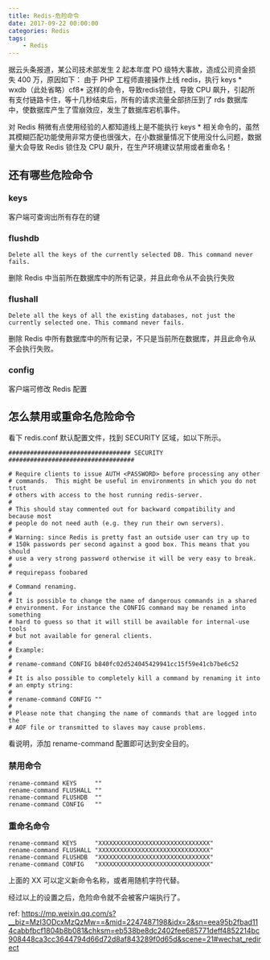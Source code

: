 ```yaml
---
title: Redis-危险命令
date: 2017-09-22 00:00:00
categories: Redis
tags:
    - Redis
---
```


据云头条报道，某公司技术部发生 2 起本年度 PO 级特大事故，造成公司资金损失 400 万，原因如下：
由于 PHP 工程师直接操作上线 redis，执行 keys * wxdb（此处省略）cf8* 这样的命令，导致redis锁住，导致 CPU 飙升，引起所有支付链路卡住，等十几秒结束后，所有的请求流量全部挤压到了 rds 数据库中，使数据库产生了雪崩效应，发生了数据库宕机事件。

对 Redis 稍微有点使用经验的人都知道线上是不能执行 keys * 相关命令的，虽然其模糊匹配功能使用非常方便也很强大，在小数据量情况下使用没什么问题，数据量大会导致 Redis 锁住及 CPU 飙升，在生产环境建议禁用或者重命名！

<!-- more -->

## 还有哪些危险命令

### keys
客户端可查询出所有存在的键

### flushdb

```
Delete all the keys of the currently selected DB. This command never fails.
```
删除 Redis 中当前所在数据库中的所有记录，并且此命令从不会执行失败

### flushall

```
Delete all the keys of all the existing databases, not just the currently selected one. This command never fails.
```
删除 Redis 中所有数据库中的所有记录，不只是当前所在数据库，并且此命令从不会执行失败。

### config

客户端可修改 Redis 配置

## 怎么禁用或重命名危险命令

看下 redis.conf 默认配置文件，找到 SECURITY 区域，如以下所示。

```
################################## SECURITY ###################################

# Require clients to issue AUTH <PASSWORD> before processing any other
# commands.  This might be useful in environments in which you do not trust
# others with access to the host running redis-server.
#
# This should stay commented out for backward compatibility and because most
# people do not need auth (e.g. they run their own servers).
#
# Warning: since Redis is pretty fast an outside user can try up to
# 150k passwords per second against a good box. This means that you should
# use a very strong password otherwise it will be very easy to break.
#
# requirepass foobared

# Command renaming.
#
# It is possible to change the name of dangerous commands in a shared
# environment. For instance the CONFIG command may be renamed into something
# hard to guess so that it will still be available for internal-use tools
# but not available for general clients.
#
# Example:
#
# rename-command CONFIG b840fc02d524045429941cc15f59e41cb7be6c52
#
# It is also possible to completely kill a command by renaming it into
# an empty string:
#
# rename-command CONFIG ""
#
# Please note that changing the name of commands that are logged into the
# AOF file or transmitted to slaves may cause problems.
```

看说明，添加 rename-command 配置即可达到安全目的。

### 禁用命令
```
rename-command KEYS     ""
rename-command FLUSHALL ""
rename-command FLUSHDB  ""
rename-command CONFIG   ""
```

### 重命名命令
```
rename-command KEYS     "XXXXXXXXXXXXXXXXXXXXXXXXXXXXXXX"
rename-command FLUSHALL "XXXXXXXXXXXXXXXXXXXXXXXXXXXXXXX"
rename-command FLUSHDB  "XXXXXXXXXXXXXXXXXXXXXXXXXXXXXXX"
rename-command CONFIG   "XXXXXXXXXXXXXXXXXXXXXXXXXXXXXXX"
```

上面的 XX 可以定义新命令名称，或者用随机字符代替。

经过以上的设置之后，危险命令就不会被客户端执行了。

ref:
https://mp.weixin.qq.com/s?__biz=MzI3ODcxMzQzMw==&mid=2247487198&idx=2&sn=eea95b2fbad114cabbfbcf1804b8b081&chksm=eb538be8dc2402fee685771deff4852214bc908448ca3cc3644794d66d72d8af843289f0d65d&scene=21#wechat_redirect


